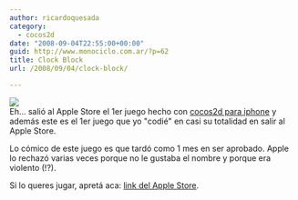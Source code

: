 ```yaml
---
author: ricardoquesada
category:
  - cocos2d
date: "2008-09-04T22:55:00+00:00"
guid: http://www.monociclo.com.ar/?p=62
title: Clock Block
url: /2008/09/04/clock-block/

---
```

[![](/wp-content/uploads/2008/09/578f8-img_0002.png?w=300)](/wp-content/uploads/2008/09/578f8-img_0002.png)  
Eh... salió al Apple Store el 1er juego hecho con [cocos2d para iphone](http://code.google.com/p/cocos2d-iphone) y además este es el 1er juego que yo "codié" en casi su totalidad en salir al Apple Store.

Lo cómico de este juego es que tardó como 1 mes en ser aprobado. Apple lo rechazó varias veces porque no le gustaba el nombre y porque era violento (!?).

Si lo queres jugar, apretá aca: [link del Apple Store](http://phobos.apple.com/WebObjects/MZStore.woa/wa/viewSoftware?id=286580049&mt=8).
